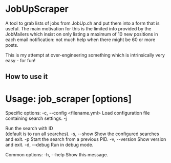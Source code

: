 JobUpScraper
============

A tool to grab lists of jobs from JobUp.ch and put them into a form that is useful. The main
motivation for this is the limited info provided by the JobMailers which insist on only listing
a maximum of 10 new positions in each email notification: not much help when there might be 60
or more posts.

This is my attempt at over-engineering something which is intrinsically very easy - for fun!

How to use it
-------------

Usage: job_scraper [options]
====================================================================

Specific options:
    -c, --config <filename.yml>      Load configuration file containing search settings.
    -j <search id>                   Run the search with ID <search id> (default is to run all searches).
    -s, --show                       Show the configured searches and exit.
    -p <pid>                         Start the search from a previous PID.
    -v, --version                    Show version and exit.
    -d, --debug                      Run in debug mode.

Common options:
    -h, --help                       Show this message.
